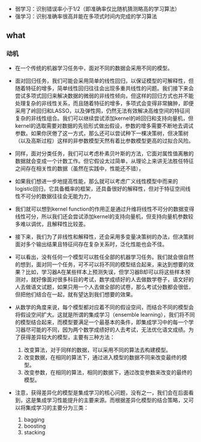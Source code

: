 * 弱学习：识别错误率小于1/2（即准确率仅比随机猜测略高的学习算法） 
* 强学习：识别准确率很高并能在多项式时间内完成的学习算法



## what

### 动机

* 在一个传统的机器学习任务中，面对不同的数据会采用不同的模型。
* 面对回归任务，我们可能会采用简单的线性回归，以保证模型的可解释性，但随着特征的增多，简单线性回归往往会出现多重共线性的问题。我们接下来会尝试多项式回归来解决数据的微弱的非线性倾向，但这样的回归方式也并不能处理复杂的非线性关系，而且随着特征的增多，多项式会变得非常臃肿，即便采用了岭回归和LASSO，以及弹性网，仍然无法有效解决高维空间的特征间复杂的非线性组合。我们可以继续尝试添加kernel的岭回归和支持向量机，但kernel的选取需要对数据的先验形式做出假设，参数的增多需要不断地去调试参数。如果你厌倦了这一方式，那么还可以尝试种下一棵决策树，但决策树（以及高斯过程）这样的非参数模型天然有着比参数模型更高的过拟合风险。
* 同样，面对分类任务，我们可以考虑朴素贝叶斯的方法，它面对属性值离散的数据就会变成一个计数工作。但它假设太过简单，从理论上来讲无法胜任特征之间存在相关性的数据（虽然在实践中，性能还不错），
* 如果我们想进一步地提高性能，那么就可以考虑广义线性模型中而来的logistic回归，它具备概率的框架，还具备很好的解释性，但对于特征空间线性不可分的数据往往会无能为力，
* 我们就可以想到kernel function的作用正是通过升维将线性不可分的数据变得线性可分，所以我们还会尝试添加kernel的支持向量机，但支持向量机参数较多难以调优，且解释性比较差。
* 接下来，我们为了非线性和解释性，还会采用多变量决策树的办法，但决策树面对多个输出结果且特征间存在复杂关系时，泛化性能也会不佳。

* 可以看出，没有任何一个模型可以胜任全部的机器学习任务。我们就会很自然的想到，面对同一个任务，可不可以将不同的模型结合起来，来达到想要的效果？比如，学习器A在某些样本上预测失误，但学习器B却可以将这些样本预测对，就好像面对很多科目的考试，数学成绩好的人去做数学卷子，语文好的人去做语文试题，如果只用一个人去做全部的试卷，那么考试分数都会很低，但把他们结合在一起，就有望达到我们想要的效果。
* 从数学的角度来说，每个模型都对应着不同的假设空间，而结合不同的模型会将假设空间扩大。这就是所谓的集成学习（ensemble learning），我们将不同的模型结合起来，而模型要满足一个最基本的条件，即集成学习中的每一个学习器尽可能的不同，因为两个数学成绩好的人去考试，无法优化语文成绩。为了获得差异较大的模型，主要有三种方法：
  1. 改变算法，对于同样的数据，可以采用不同的算法去构建模型。
  2. 改变数据，在相同的算法下，通过进入模型的数据不同来改变最终的模型。
  3. 改变参数，在相同的算法，相同的数据下，通过改变参数来改变的最终的模型。
* 注意，获得差异化的模型是集成学习的核心问题，没有之一，我们会在后面看到，这是集成学习性能提升的主要来源。而根据差异化模型的结合策略，又可以将集成学习的主要分为三类：
  1. bagging
  2. boosting
  3. stacking



